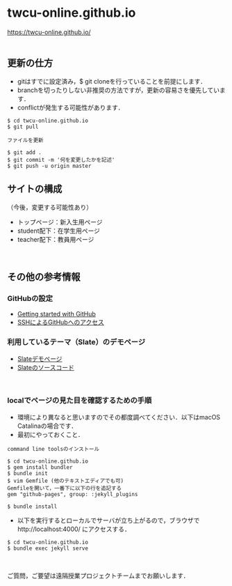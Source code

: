 # twcu-online.github.io

https://twcu-online.github.io/
<br />
<br />

## 更新の仕方

- gitはすでに設定済み，$ git cloneを行っていることを前提にします．  
- branchを切ったりしない非推奨の方法ですが，更新の容易さを優先しています．  
- conflictが発生する可能性があります．

```
$ cd twcu-online.github.io
$ git pull

ファイルを更新

$ git add .
$ git commit -m '何を変更したかを記述'
$ git push -u origin master
```

## サイトの構成

（今後，変更する可能性あり）

- トップページ：新入生用ページ  
- student配下：在学生用ページ  
- teacher配下：教員用ページ
<br />

## その他の参考情報

### GitHubの設定

- [Getting started with GitHub](https://help.github.com/en/github/getting-started-with-github)  
- [SSHによるGitHubへのアクセス](https://help.github.com/en/github/authenticating-to-github/connecting-to-github-with-ssh)

### 利用しているテーマ（Slate）のデモページ

- [Slateデモページ](https://pages-themes.github.io/slate/)  
- [Slateのソースコード](https://github.com/pages-themes/slate)
<br />

### localでページの見た目を確認するための手順

- 環境により異なると思いますのでその都度調べてください．以下はmacOS Catalinaの場合です．  
- 最初にやっておくこと．  
```
command line toolsのインストール

$ cd twcu-online.github.io
$ gem install bundler
$ bundle init
$ vim Gemfile (他のテキストエディアでも可)
Gemfileを開いて，一番下に以下の行を追記する
gem "github-pages", group: :jekyll_plugins

$ bundle install
```

- 以下を実行するとローカルでサーバが立ち上がるので，ブラウザでhttp://localhost:4000/ にアクセスする．  
```
$ cd twcu-online.github.io
$ bundle exec jekyll serve
```
<br />

ご質問，ご要望は遠隔授業プロジェクトチームまでお願いします．